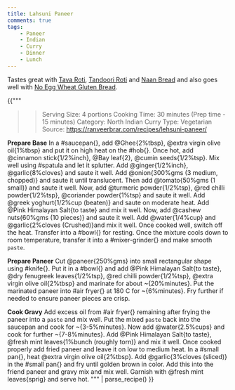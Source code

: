 ```yaml
---
title: Lahsuni Paneer
comments: true
tags:
    - Paneer
    - Indian
    - Curry
    - Dinner
    - Lunch
---
```


Tastes great with [Tava Roti](../Breads/recipe_1_tava_roti.md), [Tandoori Roti](../Breads/recipe_3_tandoori_roti.md) and [Naan Bread](../Breads/recipe_4_naan_bread.md) and also goes well with [No Egg Wheat Gluten Bread](../Breads/recipe_2_wheat_gluten_bread.md).

{{"""
>> Serving Size: 4 portions
>> Cooking Time: 30 minutes (Prep time - 15 minutes)
>> Category: North Indian Curry
>> Type: Vegetarian
>> Source: https://ranveerbrar.com/recipes/lehsuni-paneer/

**Prepare Base**
In a #saucepan{}, add @Ghee{2%tbsp}, @extra virgin olive oil{1%tbsp} and put it on high heat on the #hob{}.
Once hot, add @cinnamon stick{1/2%inch}, @Bay leaf{2}, @cumin seeds{1/2%tsp}.
Mix well using #spatula and let it splutter.
Add @ginger{1/2%inch}, @garlic{8%cloves} and saute it well. 
Add @onion{300%gms (3 medium, chopped)} and saute it until translucent. 
Then add @tomato{50%gms (1 small)} and saute it well.
Now, add @turmeric powder{1/2%tsp}, @red chilli powder{1/2%tsp}, @coriander powder{1%tsp} and saute it well.
Add @greek yoghurt{1/2%cup (beaten)} and saute on moderate heat. 
Add @Pink Himalayan Salt{to taste} and mix it well.
Now, add @cashew nuts{60%gms (10 pieces)} and saute it well.
Add @water{1/4%cup} and @garlic{2%cloves (Crushed)}and mix it well. 
Once cooked well, switch off the heat. 
Transfer into a #bowl{} for resting.
Once the mixture cools down to room temperature, transfer it into a #mixer-grinder{} and make smooth `paste`.

**Prepare Paneer**
Cut @paneer{250%gms} into small rectangular shape using #knife{}.
Put it in a #bowl{} and add @Pink Himalayan Salt{to taste}, @dry fenugreek leaves{1/2%tsp}, @red chilli powder{1/2%tsp}, @extra virgin olive oil{2%tbsp} and marinate for about ~{20%minutes}.
Put the marinated paneer into #air fryer{} at 180 C for ~{6%minutes}.
Fry further if needed to ensure paneer pieces are crisp.

**Cook Gravy**
Add excess oil from #air fryer{} remaining after frying the paneer into a `paste` and mix well.
Put the mixed `paste` back into the saucepan and cook for ~{3-5%minutes}.
Now add @water{2.5%cups} and cook for further ~{7-8%minutes}.
Add @Pink Himalayan Salt{to taste}, @fresh mint leaves{1%bunch (roughly torn)} and mix it well.
Once cooked properly add fried paneer and leave it on low to medium heat.
In a #small pan{}, heat @extra virgin olive oil{2%tbsp}.
Add @garlic{3%cloves (sliced)} in the #small pan{} and fry until golden brown in color.
Add this into the friend paneer and gravy mix and mix well.
Garnish with @fresh mint leaves{sprig} and serve hot.
""" | parse_recipe() }}
